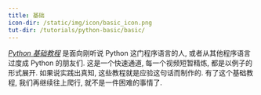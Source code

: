 ```yaml
---
title: 基础
icon-dir: /static/img/icon/basic_icon.png
tut-dir: /tutorials/python-basic/basic/
---
```

[*Python 基础教程*]({{page.tut-dir}}) 是面向刚听说 Python 这门程序语言的人, 或者从其他程序语言过度成 Python 的朋友们.
这是一个快速通道, 每一个视频短暂精炼, 都是以例子的形式展开. 如果说实践出真知, 这些教程就是应验这句话而制作的. 有了这个基础教程, 
我们再继续往上爬行, 就不是一件困难的事情了.

